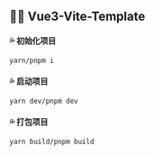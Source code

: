 ## :blue_heart::blue_heart:  Vue3-Vite-Template

#### :sweat_drops: 初始化项目

```ABAP
yarn/pnpm i 
```

#### :sweat_drops:  启动项目

```ABAP
yarn dev/pnpm dev
```

#### :sweat_drops:  打包项目

```ABAP
yarn build/pnpm build
```







